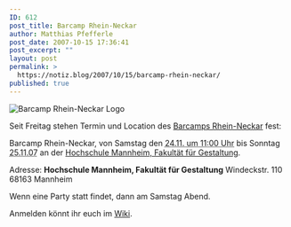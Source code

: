 ```yaml
---
ID: 612
post_title: Barcamp Rhein-Neckar
author: Matthias Pfefferle
post_date: 2007-10-15 17:36:41
post_excerpt: ""
layout: post
permalink: >
  https://notiz.blog/2007/10/15/barcamp-rhein-neckar/
published: true
---
```

<img src='http://notiz.blog/wp-content/uploads/2007/10/barcamprn.jpg' alt='Barcamp Rhein-Neckar Logo' style='border: none;' />

Seit Freitag stehen Termin und Location des <a href="http://barcamprheinneckar.pbwiki.com/">Barcamps Rhein-Neckar</a> fest:

<span class="vevent"><span class="summary">Barcamp Rhein-Neckar</span>, von Samstag den <abbr class="dtstart" title="2007-11-24T11:00:00+02:00">24.11. um 11:00 Uhr</abbr> bis Sonntag <abbr class="dtend" title="2007-11-25">25.11.07</abbr> an der <a href="http://www.gestaltung.hs-mannheim.de/" class="url location">Hochschule Mannheim, Fakultät für Gestaltung</a>.</span>

Adresse:
<span class="vcard"><span class="fn org location"><strong>Hochschule Mannheim, Fakultät für Gestaltung</strong></span>
<span class="adr"><span class="street-address">Windeckstr. 110</span>
<span class="postal-code">68163</span> <span class="locality">Mannheim</span></span></span>

Wenn eine Party statt findet, dann am Samstag Abend.

Anmelden könnt ihr euch im <a href="http://barcamprheinneckar.pbwiki.com/Teilnehmer">Wiki</a>.